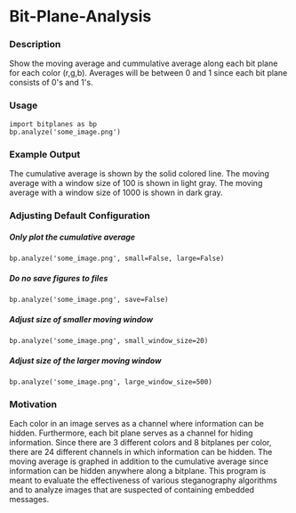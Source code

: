 # Bit-Plane-Analysis

### Description
Show the moving average and cummulative average along each bit plane for each color (r,g,b). Averages will be between 0 and 1 since each bit plane consists of 0's and 1's.

### Usage
```
import bitplanes as bp
bp.analyze('some_image.png')
```

### Example Output
The cumulative average is shown by the solid colored line.
The moving average with a window size of 100 is shown in light gray.
The moving average with a window size of 1000 is shown in dark gray.

### Adjusting Default Configuration

##### Only plot the cumulative average
```
bp.analyze('some_image.png', small=False, large=False)
```

##### Do no save figures to files
```
bp.analyze('some_image.png', save=False)
```

##### Adjust size of smaller moving window
```
bp.analyze('some_image.png', small_window_size=20)
```
##### Adjust size of the larger moving window
```
bp.analyze('some_image.png', large_window_size=500)
```

### Motivation
Each color in an image serves as a channel where information can be hidden. Furthermore, each bit plane serves as a channel for hiding information. Since there are 3 different colors and 8 bitplanes per color, there are 24 different channels in which information can be hidden. The moving average is graphed in addition to the cumulative average since information can be hidden anywhere along a bitplane. This program is meant to evaluate the effectiveness of various steganography algorithms and to analyze images that are suspected of containing embedded messages. 
